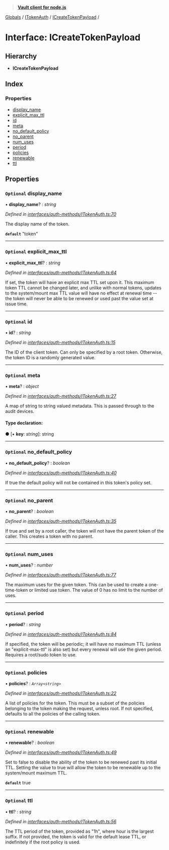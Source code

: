 > **[Vault client for node.js](../README.md)**

[Globals](../globals.md) / [ITokenAuth](../modules/itokenauth.md) / [ICreateTokenPayload](itokenauth.icreatetokenpayload.md) /

# Interface: ICreateTokenPayload

## Hierarchy

* **ICreateTokenPayload**

## Index

### Properties

* [display_name](itokenauth.icreatetokenpayload.md#optional-display_name)
* [explicit_max_ttl](itokenauth.icreatetokenpayload.md#optional-explicit_max_ttl)
* [id](itokenauth.icreatetokenpayload.md#optional-id)
* [meta](itokenauth.icreatetokenpayload.md#optional-meta)
* [no_default_policy](itokenauth.icreatetokenpayload.md#optional-no_default_policy)
* [no_parent](itokenauth.icreatetokenpayload.md#optional-no_parent)
* [num_uses](itokenauth.icreatetokenpayload.md#optional-num_uses)
* [period](itokenauth.icreatetokenpayload.md#optional-period)
* [policies](itokenauth.icreatetokenpayload.md#optional-policies)
* [renewable](itokenauth.icreatetokenpayload.md#optional-renewable)
* [ttl](itokenauth.icreatetokenpayload.md#optional-ttl)

## Properties

### `Optional` display_name

• **display_name**? : *string*

*Defined in [interfaces/auth-methods/ITokenAuth.ts:70](https://github.com/theogravity/vault-tacular/blob/68ec17c/src/interfaces/auth-methods/ITokenAuth.ts#L70)*

The display name of the token.

**`default`** "token"

___

### `Optional` explicit_max_ttl

• **explicit_max_ttl**? : *string*

*Defined in [interfaces/auth-methods/ITokenAuth.ts:64](https://github.com/theogravity/vault-tacular/blob/68ec17c/src/interfaces/auth-methods/ITokenAuth.ts#L64)*

If set, the token will have an explicit max TTL set upon it. This maximum token TTL
cannot be changed later, and unlike with normal tokens, updates to the system/mount
max TTL value will have no effect at renewal time -- the token will never be able to
be renewed or used past the value set at issue time.

___

### `Optional` id

• **id**? : *string*

*Defined in [interfaces/auth-methods/ITokenAuth.ts:15](https://github.com/theogravity/vault-tacular/blob/68ec17c/src/interfaces/auth-methods/ITokenAuth.ts#L15)*

The ID of the client token. Can only be specified by a root token. Otherwise,
the token ID is a randomly generated value.

___

### `Optional` meta

• **meta**? : *object*

*Defined in [interfaces/auth-methods/ITokenAuth.ts:27](https://github.com/theogravity/vault-tacular/blob/68ec17c/src/interfaces/auth-methods/ITokenAuth.ts#L27)*

A map of string to string valued metadata. This is passed through to the audit devices.

#### Type declaration:

● \[▪ **key**: *string*\]: string

___

### `Optional` no_default_policy

• **no_default_policy**? : *boolean*

*Defined in [interfaces/auth-methods/ITokenAuth.ts:40](https://github.com/theogravity/vault-tacular/blob/68ec17c/src/interfaces/auth-methods/ITokenAuth.ts#L40)*

If true the default policy will not be contained in this token's policy set.

___

### `Optional` no_parent

• **no_parent**? : *boolean*

*Defined in [interfaces/auth-methods/ITokenAuth.ts:35](https://github.com/theogravity/vault-tacular/blob/68ec17c/src/interfaces/auth-methods/ITokenAuth.ts#L35)*

If true and set by a root caller, the token will not have the parent token of the caller.
This creates a token with no parent.

___

### `Optional` num_uses

• **num_uses**? : *number*

*Defined in [interfaces/auth-methods/ITokenAuth.ts:77](https://github.com/theogravity/vault-tacular/blob/68ec17c/src/interfaces/auth-methods/ITokenAuth.ts#L77)*

The maximum uses for the given token.
This can be used to create a one-time-token or limited use token.
The value of 0 has no limit to the number of uses.

___

### `Optional` period

• **period**? : *string*

*Defined in [interfaces/auth-methods/ITokenAuth.ts:84](https://github.com/theogravity/vault-tacular/blob/68ec17c/src/interfaces/auth-methods/ITokenAuth.ts#L84)*

If specified, the token will be periodic; it will have no maximum TTL
(unless an "explicit-max-ttl" is also set) but every renewal will use the given period.
Requires a root/sudo token to use.

___

### `Optional` policies

• **policies**? : *`Array<string>`*

*Defined in [interfaces/auth-methods/ITokenAuth.ts:22](https://github.com/theogravity/vault-tacular/blob/68ec17c/src/interfaces/auth-methods/ITokenAuth.ts#L22)*

A list of policies for the token. This must be a subset of the policies belonging to the
token making the request, unless root. If not specified, defaults to all the policies
of the calling token.

___

### `Optional` renewable

• **renewable**? : *boolean*

*Defined in [interfaces/auth-methods/ITokenAuth.ts:49](https://github.com/theogravity/vault-tacular/blob/68ec17c/src/interfaces/auth-methods/ITokenAuth.ts#L49)*

Set to false to disable the ability of the token to be renewed past its initial TTL.
Setting the value to true will allow the token to be renewable up to the system/mount
maximum TTL.

**`default`** true

___

### `Optional` ttl

• **ttl**? : *string*

*Defined in [interfaces/auth-methods/ITokenAuth.ts:56](https://github.com/theogravity/vault-tacular/blob/68ec17c/src/interfaces/auth-methods/ITokenAuth.ts#L56)*

The TTL period of the token, provided as "1h", where hour is the largest suffix.
If not provided, the token is valid for the default lease TTL,
or indefinitely if the root policy is used.